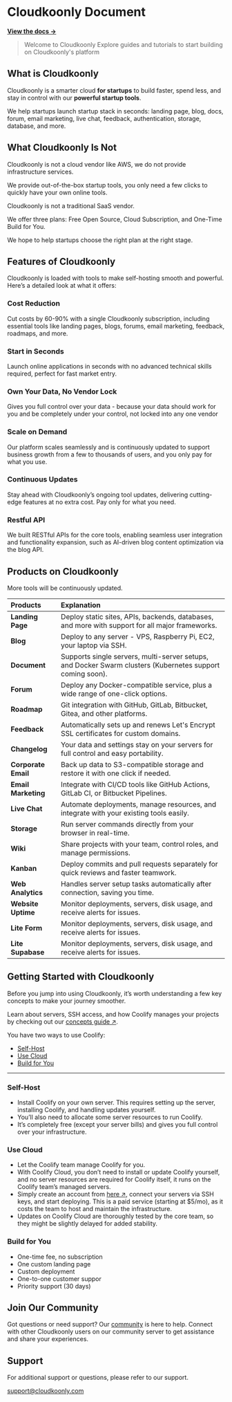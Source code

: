 # Cloudkoonly Document

**[View the docs →](https://document.cloudkoonly.com/)**

> Welcome to Cloudkoonly
> Explore guides and tutorials to start building on Cloudkoonly's platform



## What is Cloudkoonly

Cloudkoonly is a smarter cloud **for startups** to build faster, spend less, and stay in control with our **powerful startup tools**.

We help startups launch startup stack in seconds:  landing page, blog, docs, forum, email marketing, live chat, feedback, authentication, storage, database, and more.



## What Cloudkoonly Is Not

Cloudkoonly is not a cloud vendor like AWS, we do not provide infrastructure services. 

We provide out-of-the-box startup tools, you only need a few clicks to quickly have your own online tools.



Cloudkoonly is not a traditional SaaS vendor. 

We offer three plans: Free Open Source,  Cloud Subscription,  and One-Time Build for You.

We hope to help startups choose the right plan at the right stage.



## Features of Cloudkoonly 

Cloudkoonly is loaded with tools to make self-hosting smooth and powerful. Here’s a detailed look at what it offers:



### Cost Reduction

Cut costs by 60-90% with a single Cloudkoonly subscription, including essential tools like landing pages, blogs, forums, email marketing, feedback, roadmaps, and more.



### Start in Seconds

Launch online applications in seconds with no advanced technical skills required, perfect for fast market entry.



### Own Your Data, No Vendor Lock

Gives you full control over your data - because your data should work for you and be completely under your control, not locked into any one vendor



### Scale on Demand

Our platform scales seamlessly and is continuously updated to support business growth from a few to thousands of users, and you only pay for what you use.



### Continuous Updates

Stay ahead with Cloudkoonly’s ongoing tool updates, delivering cutting-edge features at no extra cost. Pay only for what you need.



### Restful API

We built RESTful APIs for the core tools, enabling seamless user integration and functionality expansion, such as AI-driven blog content optimization via the blog API.



## Products on Cloudkoonly 

More tools will be continuously updated.

| Products            | Explanation                                                  |
| :------------------ | :----------------------------------------------------------- |
| **Landing Page**    | Deploy static sites, APIs, backends, databases, and more with support for all major frameworks. |
| **Blog**            | Deploy to any server - VPS, Raspberry Pi, EC2, your laptop via SSH. |
| **Document**        | Supports single servers, multi-server setups, and Docker Swarm clusters (Kubernetes support coming soon). |
| **Forum**           | Deploy any Docker-compatible service, plus a wide range of one-click options. |
| **Roadmap**         | Git integration with GitHub, GitLab, Bitbucket, Gitea, and other platforms. |
| **Feedback**        | Automatically sets up and renews Let's Encrypt SSL certificates for custom domains. |
| **Changelog**       | Your data and settings stay on your servers for full control and easy portability. |
| **Corporate Email** | Back up data to S3-compatible storage and restore it with one click if needed. |
| **Email Marketing** | Integrate with CI/CD tools like GitHub Actions, GitLab CI, or Bitbucket Pipelines. |
| **Live Chat**       | Automate deployments, manage resources, and integrate with your existing tools easily. |
| **Storage**         | Run server commands directly from your browser in real-time. |
| **Wiki**            | Share projects with your team, control roles, and manage permissions. |
| **Kanban**          | Deploy commits and pull requests separately for quick reviews and faster teamwork. |
| **Web Analytics**   | Handles server setup tasks automatically after connection, saving you time. |
| **Website Uptime**  | Monitor deployments, servers, disk usage, and receive alerts for issues. |
| **Lite Form**       | Monitor deployments, servers, disk usage, and receive alerts for issues. |
| **Lite Supabase**   | Monitor deployments, servers, disk usage, and receive alerts for issues. |



## Getting Started with Cloudkoonly 

Before you jump into using Cloudkoonly, it’s worth understanding a few key concepts to make your journey smoother.

Learn about servers, SSH access, and how Coolify manages your projects by checking out our [concepts guide ↗](/docs/get-started/concepts).

You have two ways to use Coolify:

- [Self-Host](https://coolify.io/docs/get-started/introduction#self-host-coolify)
- [Use Cloud](https://coolify.io/docs/get-started/introduction#use-coolify-cloud)
- [Build for You](https://coolify.io/docs/get-started/introduction#use-coolify-cloud)

------

### Self-Host

- Install Coolify on your own server. This requires setting up the server, installing Coolify, and handling updates yourself.
- You’ll also need to allocate some server resources to run Coolify.
- It’s completely free (except your server bills) and gives you full control over your infrastructure.

### Use Cloud

- Let the Coolify team manage Coolify for you.
- With Coolify Cloud, you don’t need to install or update Coolify yourself, and no server resources are required for Coolify itself, it runs on the Coolify team’s managed servers.
- Simply create an account from [here ↗](https://app.coolify.io/register), connect your servers via SSH keys, and start deploying. This is a paid service (starting at $5/mo), as it costs the team to host and maintain the infrastructure.
- Updates on Coolify Cloud are thoroughly tested by the core team, so they might be slightly delayed for added stability.

### Build for You

- One-time fee, no subscription
- One custom landing page
- Custom deployment
- One-to-one customer suppor
- Priority support (30 days)



## Join Our Community

Got questions or need support? Our [community](https://community.cloudkoonly.com) is here to help. Connect with other Cloudkoonly users on our community server to get assistance and share your experiences.



## Support

For additional support or questions, please refer to our support.

support@cloudkoonly.com

